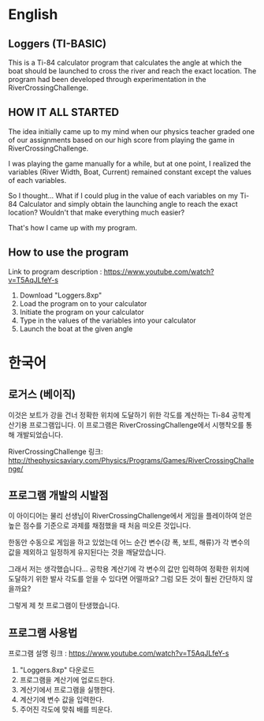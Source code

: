 # English
## Loggers (TI-BASIC)
This is a Ti-84 calculator program that calculates the angle at which the boat should be launched to cross the river and reach the exact location.
The program had been developed through experimentation in the RiverCrossingChallenge.

[Link to RiverCrossingChallenge]: (http://thephysicsaviary.com/Physics/Programs/Games/RiverCrossingChallenge/)




## HOW IT ALL STARTED 
The idea initially came up to my mind when our physics teacher graded one of our assignments based on our high score from playing the game in RiverCrossingChallenge.

I was playing the game manually for a while, but at one point, I realized the variables (River Width, Boat, Current) remained constant except the values of each variables.

So I thought...
What if I could plug in the value of each variables on my Ti-84 Calculator and simply obtain the launching angle to reach the exact location?
Wouldn't that make everything much easier?

 That's how I came up with my program.


## How to use the program
Link to program description : https://www.youtube.com/watch?v=T5AqJLfeY-s
1. Download "Loggers.8xp"
2. Load the program on to your calculator
3. Initiate the program on your calculator
4. Type in the values of the variables into your calculator
5. Launch the boat at the given angle




# 한국어
## 로거스 (베이직)
이것은 보트가 강을 건너 정확한 위치에 도달하기 위한 각도를 계산하는 Ti-84 공학계산기용 프로그램입니다. 
이 프로그램은 RiverCrossingChallenge에서 시행착오를 통해 개발되었습니다.

RiverCrossingChallenge 링크: http://thephysicsaviary.com/Physics/Programs/Games/RiverCrossingChallenge/

## 프로그램 개발의 시발점
이 아이디어는 물리 선생님이 RiverCrossingChallenge에서 게임을 플레이하여 얻은 높은 점수를 기준으로 과제를 채점했을 때 처음 떠오른 것입니다.

한동안 수동으로 게임을 하고 있었는데 어느 순간 변수(강 폭, 보트, 해류)가 각 변수의 값을 제외하고 일정하게 유지된다는 것을 깨달았습니다.

그래서 저는 생각했습니다...
공학용 계산기에 각 변수의 값만 입력하여 정확한 위치에 도달하기 위한 발사 각도를 얻을 수 있다면 어떨까요?
그럼 모든 것이 훨씬 간단하지 않을까요?

그렇게 제 첫 프로그램이 탄생했습니다.


## 프로그램 사용법
프로그램 설명 링크 : https://www.youtube.com/watch?v=T5AqJLfeY-s
1. "Loggers.8xp" 다운로드
2. 프로그램을 계산기에 업로드한다.
3. 계산기에서 프로그램을 실행한다.
4. 계산기에 변수 값을 입력한다.
5. 주어진 각도에 맞춰 배를 띄운다.


